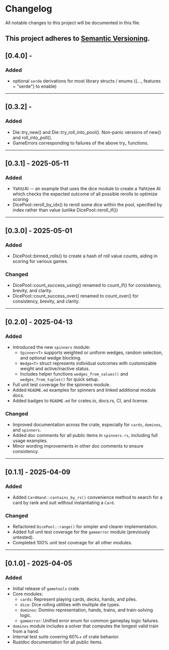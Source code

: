 # Changelog

All notable changes to this project will be documented in this file.

This project adheres to [Semantic Versioning](https://semver.org/spec/v2.0.0.html).
---
## [0.4.0] -

### Added
- optional `serde` derivations for most library structs / enums ({..., features = "serde"} to enable)

---
## [0.3.2] -

### Added
- Die::try_new() and Die::try_roll_into_pool(). Non-panic versions of new() and roll_into_poll().
- GameErrors corresponding to failures of the above try_ functions.

---
## [0.3.1] - 2025-05-11

### Added
- YahtzAI -- an example that uses the dice module to create a Yahtzee AI which checks the expected outcome of all possible rerolls to optimize scoring
- DicePool::reroll_by_idx() to reroll some dice within the pool, specified by index rather than value (unlike DicePool::reroll_if())

---
## [0.3.0] - 2025-05-01

### Added
- DicePool::binned_rolls() to create a hash of roll value counts, aiding in scoring for various games.

### Changed
- DicePool::count_success_using() renamed to count_if() for consistency, brevity, and clarity.
- DicePool::count_success_over() renamed to count_over() for consistency, brevity, and clarity.

---
## [0.2.0] - 2025-04-13

### Added
- Introduced the new `spinners` module:
  - `Spinner<T>` supports weighted or uniform wedges, random selection, and optional wedge blocking.
  - `Wedge<T>` struct represents individual outcomes with customizable weight and active/inactive status.
  - Includes helper functions `wedges_from_values()` and `wedges_from_tuples()` for quick setup.
- Full unit test coverage for the spinners module.
- Added `README.md` examples for spinners and linked additional module docs.
- Added badges to `README.md` for crates.io, docs.rs, CI, and license.

### Changed
- Improved documentation across the crate, especially for `cards`, `dominos`, and `spinners`.
- Added doc comments for all public items in `spinners.rs`, including full usage examples.
- Minor wording improvements in other doc comments to ensure consistency.

---

## [0.1.1] - 2025-04-09

### Added
- Added `CardHand::contains_by_rs()` convenience method to search for a card by rank and suit without instantiating a `Card`.

### Changed
- Refactored `DicePool::range()` for simpler and clearer implementation.
- Added full unit test coverage for the `gameerror` module (previously untested).
- Completed 100% unit test coverage for all other modules.

---

## [0.1.0] - 2025-04-05

### Added
- Initial release of `gametools` crate.
- Core modules:
  - `cards`: Represent playing cards, decks, hands, and piles.
  - `dice`: Dice rolling utilities with multiple die types.
  - `dominos`: Domino representation, hands, trains, and train-solving logic.
  - `gameerror`: Unified error enum for common gameplay logic failures.
- `dominos` module includes a solver that computes the longest valid train from a hand.
- Internal test suite covering 60%+ of crate behavior.
- Rustdoc documentation for all public items.
